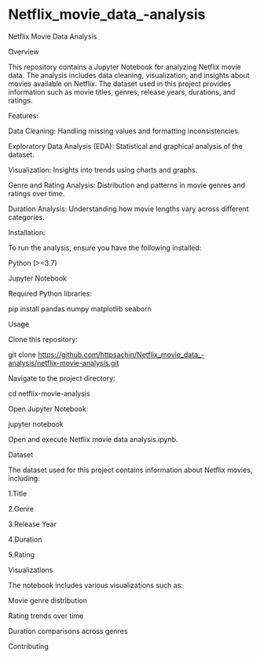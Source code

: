 # Netflix_movie_data_-analysis
Netflix Movie Data Analysis

Overview

This repository contains a Jupyter Notebook for analyzing Netflix movie data. The analysis includes data cleaning, visualization, and insights about movies available on Netflix. The dataset used in this project provides information such as movie titles, genres, release years, durations, and ratings.

Features:

Data Cleaning: Handling missing values and formatting inconsistencies.

Exploratory Data Analysis (EDA): Statistical and graphical analysis of the dataset.

Visualization: Insights into trends using charts and graphs.

Genre and Rating Analysis: Distribution and patterns in movie genres and ratings over time.

Duration Analysis: Understanding how movie lengths vary across different categories.

Installation:

To run the analysis, ensure you have the following installed:

Python (>=3.7)

Jupyter Notebook

Required Python libraries:

pip install pandas numpy matplotlib seaborn

Usage

Clone this repository:

git clone https://github.com/httpsachin/Netflix_movie_data_-analysis/netflix-movie-analysis.git

Navigate to the project directory:

cd netflix-movie-analysis

Open Jupyter Notebook:

jupyter notebook

Open and execute Netflix movie data analysis.ipynb.

Dataset

The dataset used for this project contains information about Netflix movies, including:

1.Title

2.Genre

3.Release Year

4.Duration

5.Rating

Visualizations

The notebook includes various visualizations such as:

Movie genre distribution

Rating trends over time

Duration comparisons across genres

Contributing

